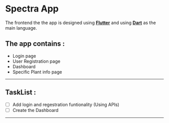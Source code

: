 # Spectra App

The frontend the the app is designed using [**Flutter**](https://flutter.dev/) and using [**Dart**](https://dart.dev/) as the main language.


## The app contains :
 - Login page
 - User Registration page
 - Dashboard
 - Specific Plant info page

---

## TaskList :
- [ ] Add login and regestration funtionality (Using APIs)
- [ ] Create the Dashboard

---

